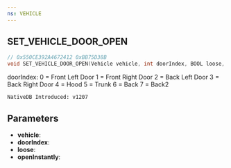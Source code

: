 ```yaml
---
ns: VEHICLE
---
```

## SET_VEHICLE_DOOR_OPEN

```c
// 0x550CE392A4672412 0xBB75D38B
void SET_VEHICLE_DOOR_OPEN(Vehicle vehicle, int doorIndex, BOOL loose, BOOL openInstantly);
```

doorIndex:
0 = Front Left Door
1 = Front Right Door
2 = Back Left Door
3 = Back Right Door
4 = Hood
5 = Trunk
6 = Back
7 = Back2

```
NativeDB Introduced: v1207
```

## Parameters
* **vehicle**:
* **doorIndex**:
* **loose**:
* **openInstantly**:

